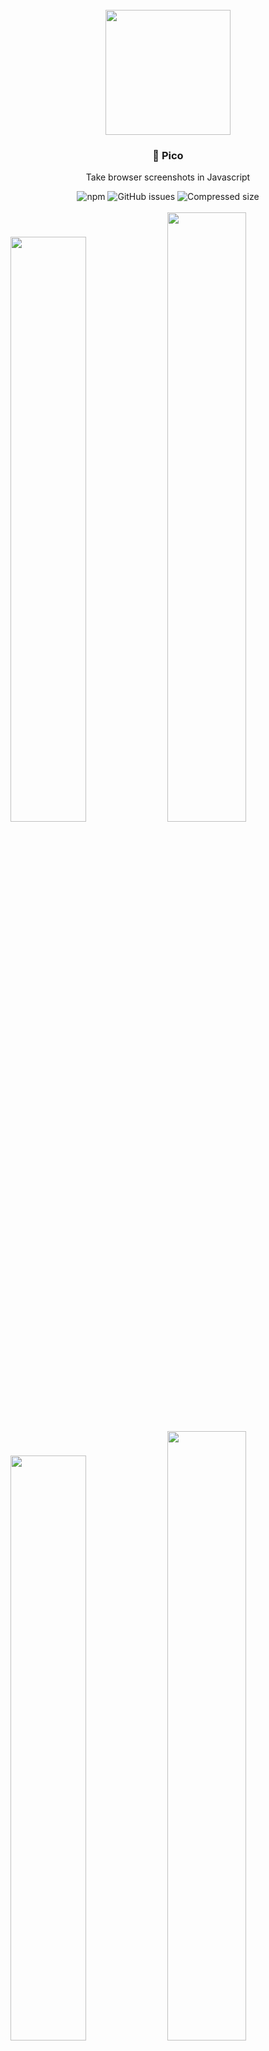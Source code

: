 <div align="center">
<br>
<img height="200px" src="https://github.com/gripeless/pico/blob/master/media/pico-shadow.png?raw=true">
<h3>📸 Pico</h3>
<p>Take browser screenshots in Javascript</p>
<img src="https://img.shields.io/npm/v/@getbugflow/pico" alt="npm">
<img src="https://img.shields.io/github/issues/gripeless/pico" alt="GitHub issues">
<img src="https://img.shields.io/bundlephobia/minzip/@getbugflow/pico?label=compressed" alt="Compressed size">

</div>


<br>

<div>
	<img width="49%" src="https://github.com/gripeless/pico/blob/master/media/wikipedia-real.png?raw=true">
	<img width="50%" src="https://github.com/gripeless/pico/blob/master/media/wikipedia-pico.png?raw=true">
</div>

<div>
	<img width="49%" src="https://github.com/gripeless/pico/blob/master/media/firebase-real.png?raw=true">
	<img width="50%" src="https://github.com/gripeless/pico/blob/master/media/firebase-pico.png?raw=true">
</div>

<div>
	<img width="49%" src="https://github.com/gripeless/pico/blob/master/media/gripeless-real.png?raw=true">
	<img width="50%" src="https://github.com/gripeless/pico/blob/master/media/gripeless-pico.png?raw=true">
</div>

<div align="center"><sub>(Original page on the left · PNG output on the right)</sub></div>

<br>

# Goal

Pico's goal is to produce high precision screenshots of any viewport entirely
client side. This is different from simply capturing a webpage using
[Puppeteer](https://github.com/puppeteer/puppeteer) or a similar tool in that
**the screenshot taking happens entirely client side**.

The viewport screenshots include scrolled element scroll states, cross-origin
images, input states, web fonts, canvas contents, current video frame contents,
and much more information that you wouldn't be able to get using something like
a headless browser.

At the time of writing there are no existing solutions that are aimed
of reproducing the entire viewport accurately like Pico.


# How it works

> Warning: nerdy

This program renders whatever is displayed in the given `Window` into an
image, thanks to svg's `<foreignObject>`.

**No server side code is required** to produce the screenshot.

There is no native Javascript API to take the screenshot of what the user is
currently seeing on their screen (and because of security issues there
probably will never be one).

Since we don't have access to the raw data that's being shown to the user we
have to reconstruct it manually. This program works thanks to svg's
`<foreignObject>` which lets you insert any valid HTML content inside, which
we can then pass as a data URL into a `<canvas>`' `drawImage` and read out
the raw image data with `canvas.toBlob` or `canvas.toDataURL`.

The above alone would work great in a universe where subresources didn't
exist - which as you know is not our universe. SVG's inserted into `<img>`
tags (or in our case, `<canvas>`') cannot display any external resources,
whether it's images, fonts or stylesheets.

To work around that fact Pico does the following things:
- Downloads and inlines contents of all `<img>` tags as data URL's in their `src`
  attributes
- Downloads external stylesheets and inlines them as `<style>` tags
- Checks all stylesheets for nested resources
	- Downloads and checks nested stylesheets in `@import` rules
	- Downloads any resources referenced by the `url()` function, including
	  but not exclusive to the following properties:
		- `background`s
		- `background-image`s
		- `src` in `@font-face` rule
		- `cursor`
		- `content`

In addition, Pico also:
- Copies input states (text inputs, checkboxes, textareas) into `value`
  attributes so that they can be shown in SVG
- Emulates current scroll positions on all scrolled elements (including the
  root `<html>` element) via either `transform: translate` (for root node)
  and `absolute` positioning of children of scrolled nodes
- Transforms existing `<canvas>` elements into `<img>` tags with the contents of the `<canvas>`' inlined as data URL's in `src`
- Performs various minor fixes for `rem` font size, working media queries,
  preserving size of everything, etc.

The returned DOM is inserted into an `<iframe>`, serialized into XML,
converted into a data URL, put into an `Image`, which is then rendered onto
a `<canvas>` whose contents are read out with `canvas.toBlob` and finally
returned to the program's caller, together with all the errors when
resources failed to load.

Pico is able to safely accumulate all async resource errors thanks to
[Fluture](https://github.com/fluture-js/Fluture), which is a really great
alternative to the native `Promise` and forces you to write type safe
errors. You can read a [fantastic introductory article to it by the
library's author here](https://dev.to/avaq/fluture-a-functional-alternative-to-promises-21b).


# API

Pico is built using [Fluture](https://github.com/fluture-js/Fluture) and in
addition to the `Promise` also provides a direct API to `Fluture` via functions
suffixed with `Fluture`. If you don't care about functional programming just
use the non-suffixed functions to work with `Promise`'s instead.

All functions return an "`ErrorStack`", which is basically just the returned
value paired with any errors that happened while computing it. Most errors will
be CORS or 404 related issues when loading subresources.

## Types

```typescript
declare type ErrorStack<T> = {
    errors: DetailedError[];
    value: T;
};
```

```typescript
export declare type DetailedError = {
    // Human readable string of why the error happened
    reason: string;

    // Proper error object
    error: Error;
};
```

```typescript
export declare type Options = {
    // An array of selectors to nodes that should not be included in the output.
    ignore: string[];
};
```

## Functions

```typescript
declare const objectURL: ($window: Window, partialOptions?: Partial<Options>) => Promise<ErrorStack<string>>;
declare const objectURLFluture: ($window: Window, options: Options) => Fluture<DetailedError, ErrorStack<string>>;
```
Render the given `Window` to a PNG image and return it as an
[object URL](https://developer.mozilla.org/en-US/docs/Web/API/URL/createObjectURL).
This is safer to use than `dataURL` due to memory constraints. Remember to call
[`URL.revokeObjectURL`](https://developer.mozilla.org/en-US/docs/Web/API/URL/revokeObjectURL)
when you're done with the image.

---

```typescript
declare const dataURL: ($window: Window, partialOptions?: Partial<Options>) => Promise<ErrorStack<string>>;
declare const dataURLFluture: ($window: Window, options: Options) => Fluture<DetailedError, ErrorStack<string>>;
```
Render the given `Window` to a PNG image and return it as a
[data url](https://developer.mozilla.org/en-US/docs/Web/HTTP/Basics_of_HTTP/Data_URIs).
Note that
[in Chrome the limit for data url's is 2MB](https://stackoverflow.com/a/41755526),
prefer `objectURL` when possible.

---

```typescript
declare const svgObjectURL: ($window: Window, partialOptions?: Partial<Options>) => Promise<ErrorStack<string>>;
declare const svgObjectURLFluture: ($window: Window, options: Options) => Fluture<DetailedError, ErrorStack<string>>;
```

Render the given `Window` to an SVG image and return it as an
[object URL](https://developer.mozilla.org/en-US/docs/Web/API/URL/createObjectURL).
This function is mainly useful for inspecting the output of Pico using
devtools, for real uses prefer the other functions.

# Installation

```bash
$ npm install @getbugflow/pico
```

The module is intended to be used exclusively in the browser via a code bundler
like Rollup or Webpack. There is no single file bundle build provided at this
time.


# Contributing

See [contributing.md](contributing.md).


# Caveats

Pico is being developed against recent Firefox and Blink based browsers
(Chrome, Opera, Brave, Edge). It does not work on Safari or old Edge versions
due to lack of proper support for `<foreignObject>`.


# Prior art

Pico's code was inspired in many ways by the following libraries:

- [dom-to-image](https://github.com/tsayen/dom-to-image) (and its sisters [dom-to-image-more](https://github.com/1904labs/dom-to-image-more) and [html-to-image](https://github.com/bubkoo/html-to-image#readme))
- [rasterizeHTML.js](https://github.com/cburgmer/rasterizeHTML.js)
- [html2canvas](https://github.com/niklasvh/html2canvas)

Pico's selling point is representing the whole viewport
as accurately as possible. If you want to render a single DOM node instead,
consider using one of the above libraries.

To the authors of the above code, thank you for your awesome work.

# License

MIT (c) 2022 521 Dimensions LLC

https://getbugflow.com
